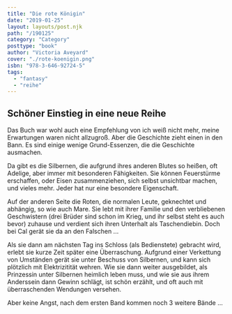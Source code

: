 ```yaml
---
title: "Die rote Königin"
date: "2019-01-25"
layout: layouts/post.njk
path: "/190125"
category: "Category"
posttype: "book"
author: "Victoria Aveyard"
cover: "./rote-koenigin.png"
isbn: "978-3-646-92724-5"
tags:
  - "fantasy"
  - "reihe"
---
```


## Schöner Einstieg in eine neue Reihe

Das Buch war wohl auch eine Empfehlung von ich weiß nicht mehr, meine Erwartungen waren nicht allzugroß. Aber die Geschichte zieht einen in den Bann. Es sind einige wenige Grund-Essenzen, die die Geschichte ausmachen.

Da gibt es die Silbernen, die aufgrund ihres anderen Blutes so heißen, oft Adelige, aber immer mit besonderen Fähigkeiten. Sie können Feuerstürme erschaffen, oder Eisen zusammenziehen, sich selbst unsichtbar machen, und vieles mehr. Jeder hat nur eine besondere Eigenschaft.

Auf der anderen Seite die Roten, die normalen Leute, geknechtet und abhängig, so wie auch Mare. Sie lebt mit ihrer Familie und den verbliebenen Geschwistern (drei Brüder sind schon im Krieg, und ihr selbst steht es auch bevor) zuhause und verdient sich ihren Unterhalt als Taschendiebin. Doch bei Cal gerät sie da an den Falschen ...

Als sie dann am nächsten Tag ins Schloss (als Bedienstete) gebracht wird, erlebt sie kurze Zeit später eine Überraschung. Aufgrund einer Verkettung von Umständen gerät sie unter Beschuss von Silbernen, und kann sich plötzlich mit Elektrizitität wehren. Wie sie dann weiter ausgebildet, als Prinzessin unter Silbernen heimlich leben muss, und wie sie aus ihrem Anderssein dann Gewinn schlägt, ist schön erzählt, und oft auch mit überraschenden Wendungen versehen.

Aber keine Angst, nach dem ersten Band kommen noch 3 weitere Bände ...
